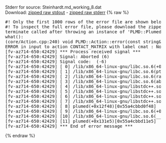 Stderr for source:  Steinhardt.md_working_8.dat   
Download: [zipped raw stdout](Steinhardt.md_working_8.dat.plumed.stdout.txt.zip) - [zipped raw stderr](Steinhardt.md_working_8.dat.plumed.stderr.txt.zip) 
{% raw %}
<pre>
#! Only the first 1000 rows of the error file are shown below
#! To inspect the full error file, please download the zipped raw stderr file above
terminate called after throwing an instance of 'PLMD::Plumed::ExceptionError'
what():
(core/Action.cpp:240) void PLMD::Action::error(const string&) const
ERROR in input to action CONTACT_MATRIX with label cmat : No atoms have been read in
[fv-az714-650:42429] *** Process received signal ***
[fv-az714-650:42429] Signal: Aborted (6)
[fv-az714-650:42429] Signal code:  (-6)
[fv-az714-650:42429] [ 0] /lib/x86_64-linux-gnu/libc.so.6(+0x42520)[0x7f5c37042520]
[fv-az714-650:42429] [ 1] /lib/x86_64-linux-gnu/libc.so.6(pthread_kill+0x12c)[0x7f5c370969fc]
[fv-az714-650:42429] [ 2] /lib/x86_64-linux-gnu/libc.so.6(raise+0x16)[0x7f5c37042476]
[fv-az714-650:42429] [ 3] /lib/x86_64-linux-gnu/libc.so.6(abort+0xd3)[0x7f5c370287f3]
[fv-az714-650:42429] [ 4] /lib/x86_64-linux-gnu/libstdc++.so.6(+0xa2b9e)[0x7f5c374a2b9e]
[fv-az714-650:42429] [ 5] /lib/x86_64-linux-gnu/libstdc++.so.6(+0xae20c)[0x7f5c374ae20c]
[fv-az714-650:42429] [ 6] /lib/x86_64-linux-gnu/libstdc++.so.6(+0xae277)[0x7f5c374ae277]
[fv-az714-650:42429] [ 7] /lib/x86_64-linux-gnu/libstdc++.so.6(__cxa_rethrow+0x4b)[0x7f5c374ae52b]
[fv-az714-650:42429] [ 8] plumed(+0x12f48)[0x55a4cbbd0f48]
[fv-az714-650:42429] [ 9] /lib/x86_64-linux-gnu/libc.so.6(+0x29d90)[0x7f5c37029d90]
[fv-az714-650:42429] [10] /lib/x86_64-linux-gnu/libc.so.6(__libc_start_main+0x80)[0x7f5c37029e40]
[fv-az714-650:42429] [11] plumed(+0x131e5)[0x55a4cbbd11e5]
[fv-az714-650:42429] *** End of error message ***
</pre>
{% endraw %}

